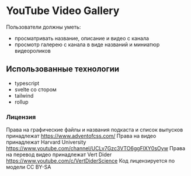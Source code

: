 #  YouTube Video Gallery

Пользователи должны уметь:

* просматривать название, описание и видео с канала
* просмотр галерею с канала в виде названий и миниатюр видеороликов


## Использованные технологии

* typescript
* svelte со стором
* tailwind
* rollup


### Лицензия

Права на графические файлы и названия подкаста и список выпусков принадлежат https://www.adventofcss.com/
Права на видео принадлежат Harvard University https://www.youtube.com/channel/UCLv7Gzc3VTO6ggFlXY0sOyw
Права на перевод видео принадлежат  Vert Dider https://www.youtube.com/c/VertDiderScience
Код лицензируется по модели CC BY-SA

